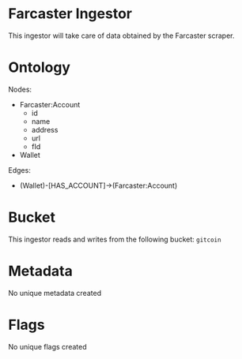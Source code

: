 # Farcaster Ingestor

This ingestor will take care of data obtained by the Farcaster scraper.

# Ontology

Nodes:
- Farcaster:Account
  - id
  - name
  - address
  - url
  - fId
- Wallet

Edges:
- (Wallet)-[HAS_ACCOUNT]->(Farcaster:Account)

# Bucket

This ingestor reads and writes from the following bucket: `gitcoin`

# Metadata

No unique metadata created

# Flags

No unique flags created